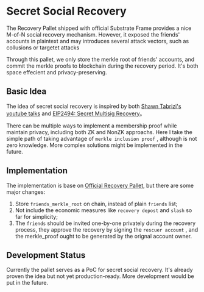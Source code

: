 # Secret Social Recovery

The Recovery Pallet shipped with official Substrate Frame provides a nice M-of-N social recovery
mechanism. However, it exposed the friends' accounts in plaintext and may introduces several attack
vectors, such as collusions or targetet attacks

Through this pallet, we only store the merkle root of friends' accounts, and commit the merkle proofs
to blockchain during the recovery period. It's both space effecient and privacy-preserving.

## Basic Idea

The idea of secret social recovery is inspired by both [Shawn Tabrizi's youtube talks](https://www.youtube.com/watch?v=ZfhEAzRCFBc) and [EIP2494: Secret Multisig Recovery](https://github.com/ethereum/EIPs/pull/2429)。

There can be multiple ways to implement a membership proof while maintain privacy, including both ZK and NonZK approachs. Here I take the simple path of taking advantage of `merkle inclusion proof` , although is not zero knowledge. More complex solutions might be implemented in the future.

## Implementation

The implementation is base on [Official Recovery Pallet](https://github.com/paritytech/substrate/blob/master/frame/recovery/src/lib.rs), but there are some major changes:

1. Store `friends_merkle_root` on chain, instead of plain `friends` list; 
2. Not include the economic measures like `recovery depost` and `slash` so far for simplicity; 
3. The `friends` should be invited one-by-one privately during the recovery process, they approve the recovery by signing the `rescuer account` , and the merkle_proof ought to be generated by the orignal account owner.

## Development Status

Currently the pallet serves as a PoC for secret social recovery. It's already proven the idea but not yet production-ready. More development would be put in the future.

